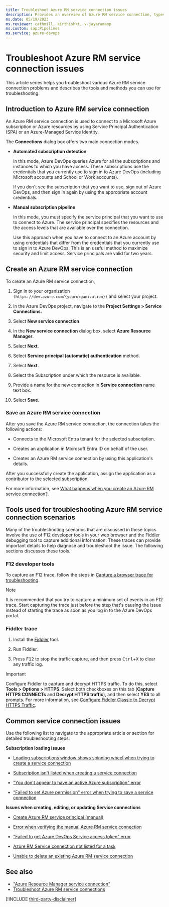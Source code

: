 ```yaml
---
title: Troubleshoot Azure RM service connection issues
description: Provides an overview of Azure RM service connection, types of connection modes, and lists the tools used to troubleshoot various scenarios.
ms.date: 05/19/2023
ms.reviewer: cathmill, kirthishkt, v-jayaramanp
ms.custom: sap:Pipelines
ms.service: azure-devops
---
```


# Troubleshoot Azure RM service connection issues

This article series helps you troubleshoot various Azure RM service connection problems and describes the tools and methods you can use for troubleshooting.

## Introduction to Azure RM service connection

An Azure RM service connection is used to connect to a Microsoft Azure subscription or Azure resources by using Service Principal Authentication (SPA) or an Azure-Managed Service Identity.

The **Connections** dialog box offers two main connection modes.

- **Automated subscription detection**
  
  In this mode, Azure DevOps queries Azure for all the subscriptions and instances to which you have access. These subscriptions use the credentials that you currently use to sign in to Azure DevOps (including Microsoft accounts and School or Work accounts).

  If you don't see the subscription that you want to use, sign out of Azure DevOps, and then sign in again by using the appropriate account credentials.

- **Manual subscription pipeline**
  
  In this mode, you must specify the service principal that you want to use to connect to Azure. The service principal specifies the resources and the access levels that are available over the connection.

  Use this approach when you have to connect to an Azure account by using credentials that differ from the credentials that you currently use to sign in to Azure DevOps. This is an useful method to maximize security and limit access. Service principals are valid for two years.

## Create an Azure RM service connection

To create an Azure RM service connection,

1. Sign in to your organization `(https://dev.azure.com/{yourorganization})` and select your project.

1. In the Azure DevOps project, navigate to the **Project Settings > Service Connections.**

1. Select **New service connection**.

1. In the **New service connection** dialog box, select **Azure Resource Manager**.

1. Select **Next**.

1. Select **Service principal (automatic) authentication** method.

1. Select **Next**.

1. Select the Subscription under which the resource is available.

1. Provide a name for the new connection in **Service connection** name text box.

1. Select **Save**.

### Save an Azure RM service connection

After you save the Azure RM service connection, the connection takes the following actions:

- Connects to the Microsoft Entra tenant for the selected subscription.

- Creates an application in Microsoft Entra ID on behalf of the user.

- Creates an Azure RM service connection by using this application's details.

After you successfully create the application, assign the application as a contributor to the selected subscription.

For more information, see [What happens when you create an Azure RM service connection?](/azure/devops/pipelines/release/azure-rm-endpoint).

## Tools used for troubleshooting Azure RM service connection scenarios

Many of the troubleshooting scenarios that are discussed in these topics involve the use of F12 developer tools in your web browser and the Fiddler debugging tool to capture additional information. These traces can provide important details to help diagnose and troubleshoot the issue. The following sections discusses these tools.

### F12 developer tools

To capture an F12 trace, follow the steps in [Capture a browser trace for troubleshooting](/azure/azure-portal/capture-browser-trace).

> [!NOTE]
> It is recommended that you try to capture a minimum set of events in an F12 trace. Start capturing the trace just before the step that's causing the issue instead of starting the trace as soon as you log in to the Azure DevOps portal.

### Fiddler trace

1. Install the [Fiddler](https://docs.telerik.com/fiddler/configure-fiddler/tasks/decrypthttps) tool.

1. Run Fiddler.

1. Press <kbd>F12</kbd> to stop the traffic capture, and then press <kbd>Ctrl</kbd>+<kbd>X</kbd> to clear any traffic log.

> [!IMPORTANT]
> Configure Fiddler to capture and decrypt HTTPS traffic. To do this, select **Tools > Options > HTTPS**. Select both checkboxes on this tab (**Capture HTTPS CONNECTs** and **Decrypt HTTPS traffic**), and then select **YES** to all prompts. For more information, see [Configure Fiddler Classic to Decrypt HTTPS Traffic](https://docs.telerik.com/fiddler/configure-fiddler/tasks/decrypthttps).

## Common service connection issues

Use the following list to navigate to the appropriate article or section for detailed troubleshooting steps:

**Subscription loading issues**

- [Loading subscriptions window shows spinning wheel when trying to create a service connection](troubleshoot-subscription-related-scenarios.md#loading-subscriptions-window-shows-spinning-wheel-when-trying-to-create-a-service-connection)

- [Subscription isn't listed when creating a service connection](troubleshoot-subscription-related-scenarios.md#subscription-is-not-listed-when-creating-a-service-connection)

- ["You don't appear to have an active Azure subscription" error](troubleshoot-subscription-related-scenarios.md#you-dont-appear-to-have-an-active-azure-subscription-error)

- ["Failed to set Azure permission" error when trying to save a service connection](troubleshoot-subscription-related-scenarios.md#failed-to-set-azure-permission-error-when-saving-a-service-connection)

**Issues when creating, editing, or updating Service connections**

- [Create Azure RM service principal (manual)](create-azure-rm-service-principal-manual.md#create-azure-rm-service-principal-manual)

- [Error when verifying the manual Azure RM service connection](create-azure-rm-service-principal-manual.md#error-when-verifying-the-manual-azure-rm-service-connection)

- ["Failed to get Azure DevOps Service access token" error](failed-to-get-azure-devops-service-access-token.md)

- [Azure RM Service connection not listed for a task](azure-rm-service-connection-not-listed-for-a-task.md)

- [Unable to delete an existing Azure RM service connection](fail-to-delete-existing-service-connection.md)

## See also

- ["Azure Resource Manager service connection"](/azure/devops/pipelines/library/service-endpoints?view=azure-devops&tabs=yaml&preserve-view=true)
- [Troubleshoot Azure RM service connections](/azure/devops/pipelines/release/azure-rm-endpoint)

[!INCLUDE [third-party-disclaimer](../../includes/third-party-disclaimer.md)]
